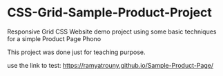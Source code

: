 # CSS-Grid-Sample-Product-Project

Responsive Grid CSS Website demo project using some basic techniques for a simple Product Page Phono

This project was done just for teaching purpose.

use the link to test: https://ramyatrouny.github.io/Sample-Product-Page/
